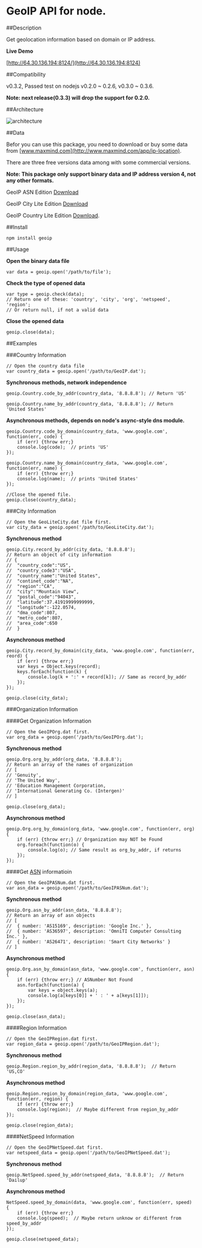 GeoIP API for node.
===================


##Description

Get geolocation information based on domain or IP address.

__Live Demo__

[http://64.30.136.194:8124/](http://64.30.136.194:8124)


##Compatibility

v0.3.2, Passed test on nodejs v0.2.0 ~ 0.2.6, v0.3.0 ~ 0.3.6.

__Note: next release(0.3.3)  will drop the support for 0.2.0.__


##Architecture

![architecture](https://github.com/kuno/GeoIP/raw/master/misc/architecture.png)


##Data

Befor you can use this package, you need to download or buy some data from [www.maxmind.com](http://www.maxmind.com/app/ip-location).

There are three free versions data among with some commercial versions.

__Note: This package only support binary data and IP address version 4, not any other formats.__

GeoIP ASN Edition [Download](http://geolite.maxmind.com/download/geoip/database/asnum/GeoIPASNum.dat.gz)  

GeoIP City Lite Edition [Download](http://geolite.maxmind.com/download/geoip/database/GeoLiteCity.dat.gz)  

GeoIP Country Lite Edition [Download](http://geolite.maxmind.com/download/geoip/database/GeoLiteCountry/GeoIP.dat.gz).



##Install

    npm install geoip


##Usage

__Open the binary data file__

    var data = geoip.open('/path/to/file');

__Check the type of opened data__

    var type = geoip.check(data);
    // Return one of these: 'country', 'city', 'org', 'netspeed', 'region';
    // Or return null, if not a valid data

__Close the opened data__

    geoip.close(data);

##Examples

###Country Information

    // Open the country data file
    var country_data = geoip.open('/path/to/GeoIP.dat');

__Synchronous methods, network independence__

    geoip.Country.code_by_addr(country_data, '8.8.8.8'); // Return 'US'

    geoip.Country.name_by_addr(country_data, '8.8.8.8'); // Return  'United States'

__Asynchronous methods, depends on node's async-style dns module.__

    geoip.Country.code_by_domain(country_data, 'www.google.com', function(err, code) {
        if (err) {throw err;}
        console.log(code);  // prints 'US'
    });

    geoip.Country.name_by_domain(country_data, 'www.google.com', function(err, name) {
        if (err) {throw err;}
        console.log(name);  // prints 'United States'
    });

    //Close the opened file.
    geoip.close(country_data);



###City Information

    // Open the GeoLiteCity.dat file first.
    var city_data = geoip.open('/path/to/GeoLiteCity.dat');

__Synchronous method__

    geoip.City.record_by_addr(city_data, '8.8.8.8');
    // Return an object of city information
    // {
    //  "country_code":"US",
    //  "country_code3":"USA",
    //  "country_name":"United States",
    //  "continet_code":"NA",
    //  "region":"CA",
    //  "city":"Mountain View",
    //  "postal_code":"94043",
    //  "latitude":37.41919999999999,
    //  "longitude":-122.0574,
    //  "dma_code":807,
    //  "metro_code":807,
    //  "area_code":650
    //  }    

__Asynchronous method__

    geoip.City.record_by_domain(city_data, 'www.google.com', function(err, reord) {
        if (err) {throw err;}
        var keys = Object.keys(record);
        keys.forEach(function(k) {
            console.log(k + ':' + record[k]); // Same as record_by_addr
        });   
    });

    geoip.close(city_data);


###Organization Information

####Get Organization Information

    // Open the GeoIPOrg.dat first.
    var org_data = geoip.open('/path/to/GeoIPOrg.dat');

__Synchronous method__

    geoip.Org.org_by_addr(org_data, '8.8.8.8');
    // Return an array of the names of organization
    // [
    // 'Genuity',
    // 'The United Way',
    // 'Education Management Corporation,
    // 'International Generating Co. (Intergen)'
    // ]    

    geoip.close(org_data);

__Asynchronous method__

    geoip.Org.org_by_domain(org_data, 'www.google.com', function(err, org) {
        if (err) {throw err;} // Organization may NOT be Found
        org.foreach(function(o) {
            console.log(o); // Same result as org_by_addr, if returns
        });
    });


####Get [ASN](http://www.apnic.net/services/services-apnic-provides/helpdesk/faqs/asn-faqs) informatioin

    // Open the GeoIPASNum.dat first.
    var asn_data = geoip.open('/path/to/GeoIPASNum.dat');

__Synchronous method__

    geoip.Org.asn_by_addr(asn_data, '8.8.8.8');
    // Return an array of asn objects
    // [ 
    //  { number: 'AS15169', description: 'Google Inc.' },
    //  { number: 'AS36597', description: 'OmniTI Computer Consulting Inc.' },
    //  { number: 'AS26471', description: 'Smart City Networks' } 
    // ]

__Asynchronous method__

    geoip.Org.asn_by_domain(asn_data, 'www.google.com', function(err, asn) {
        if (err) {throw err;} // ASNumber Not Found
        asn.forEach(function(a) {
            var keys = object.keys(a);
            console.log(a[keys[0]] + ' : ' + a[keys[1]]);
        });
    });

    geoip.close(asn_data);


####Region Information

    // Open the GeoIPRegion.dat first.
    var region_data = geoip.open('/path/to/GeoIPRegion.dat');

__Synchronous method__

    geoip.Region.region_by_addr(region_data, '8.8.8.8');  // Return 'US,CO'

__Asynchronous method__

    geoip.Region.region_by_domain(region_data, 'www.google.com', function(err, region) {
        if (err) {throw err;}
        console.log(region);  // Maybe different from region_by_addr
    });

    geoip.close(region_data);


####NetSpeed Information

    // Open the GeoIPNetSpeed.dat first.
    var netspeed_data = geoip.open('/path/to/GeoIPNetSpeed.dat');

__Synchronous method__

    geoip.NetSpeed.speed_by_addr(netspeed_data, '8.8.8.8');  // Return 'Dailup'

__Asynchronous method__

    NetSpeed.speed_by_domain(data, 'www.google.com', function(err, speed) {
        if (err) {throw err;}
        console.log(speed);  // Maybe return unknow or different from speed_by_addr
    });

    geoip.close(netspeed_data);
